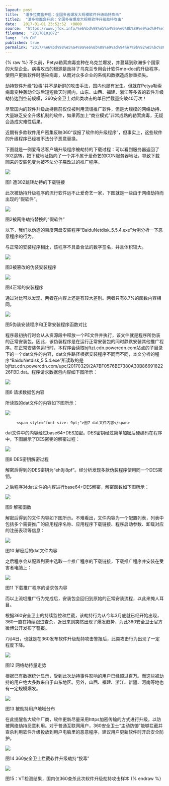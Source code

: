 ```yaml
---
layout: post
title:  "潘多拉魔盒开启：全国多省爆发大规模软件升级劫持攻击"
title2:  "潘多拉魔盒开启：全国多省爆发大规模软件升级劫持攻击"
date:   2017-01-01 23:52:52  +0800
source:  "https://www.jfox.info/%e6%bd%98%e5%a4%9a%e6%8b%89%e9%ad%94%e7%9b%92%e5%bc%80%e5%90%af%e5%85%a8%e5%9b%bd%e5%a4%9a%e7%9c%81%e7%88%86%e5%8f%91%e5%a4%a7%e8%a7%84%e6%a8%a1%e8%bd%af%e4%bb%b6%e5%8d%87%e7%ba%a7%e5%8a%ab%e6%8c%81.html"
fileName:  "20170101072"
lang:  "zh_CN"
published: true
permalink: "2017/%e6%bd%98%e5%a4%9a%e6%8b%89%e9%ad%94%e7%9b%92%e5%bc%80%e5%90%af%e5%85%a8%e5%9b%bd%e5%a4%9a%e7%9c%81%e7%88%86%e5%8f%91%e5%a4%a7%e8%a7%84%e6%a8%a1%e8%bd%af%e4%bb%b6%e5%8d%87%e7%ba%a7%e5%8a%ab%e6%8c%81.html"
---
```

{% raw %}
不久前，Petya勒索病毒变种在乌克兰爆发，并蔓延到欧洲多个国家的大型企业。病毒攻击的根源是劫持了乌克兰专用会计软件me-doc的升级程序，使用户更新软件时感染病毒，从而对众多企业的系统和数据造成惨重损失。

劫持软件升级“投毒”并不是新鲜的攻击手法，国内也屡有发生。但就在Petya勒索病毒变种轰动全球后短短数天时间内，山东、山西、福建、浙江等多省的软件升级劫持达到空前规模，360安全卫士对此类攻击的单日拦截量突破40万次！

尽管国内的软件升级劫持目前仅仅被利用流氓推广软件，但是大规模的网络劫持、大量缺乏安全升级机制的软件，如果再加上“商业模式”非常成熟的勒索病毒，无疑会造成灾难性后果。

近期有多款软件用户密集反映360“误报了软件的升级程序”，但事实上，这些软件的升级程序已经被不法分子恶意替换。

下图就是一例爱奇艺客户端升级程序被劫持的下载过程：可以看到服务器返回了302跳转，把下载地址指向了一个并不属于爱奇艺的CDN服务器地址，导致下载回来的安装包变为被不法分子篡改过的推广程序。

![](/wp-content/uploads/2017/07/1499261039.gif)

图1 遭302跳转劫持的下载链接

此次被劫持升级程序的流行软件远不止爱奇艺一家，下图就是一些由于网络劫持而出现的“假软件”。

![](/wp-content/uploads/2017/07/1499261039.gif)

图2被网络劫持替换的“假软件”

以下，我们以伪造的百度网盘安装程序“BaiduNetdisk_5.5.4.exe”为例分析一下恶意程序的行为。

与正常的安装程序相比，该程序不具备合法的数字签名，并且体积较大。

![](/wp-content/uploads/2017/07/1499261039.gif)

图3被篡改的伪装安装程序

![](/wp-content/uploads/2017/07/1499261039.gif)

图4正常的安装程序

通过对比可以发现，两者在内容上还是有较大差别。两者只有8.7%的函数内容相同。

![](/wp-content/uploads/2017/07/1499261039.gif)

图5伪装安装程序和正常安装程序函数对比

程序最初执行时会从从资源段中释放一个PE文件并执行，该文件就是程序所伪装的正常安装包。因此，该伪装程序是在运行正常安装包的同时静默安装其他推广程序。在正常安装包运行时，本程序会读取bjftzt.cdn.powercdn.com站点的子目录下的一个dat文件的内容，dat文件路径根据安装程序不同而不同，本文分析的程序“BaiduNetdisk_5.5.4.exe”所读取的是bjftzt.cdn.powercdn.com/upc/20170329/2A7BF0576BE7380A30B8669182226FBD.dat。程序请求数据包内容如下图所示：

![](/wp-content/uploads/2017/07/1499261039.gif)

图6 请求数据包内容

所读取的dat文件的内容如下图所示：

![](/wp-content/uploads/2017/07/1499261039.gif)

         <span style="font-size: 9pt;">图7 dat文件内容</span>
    

dat文件中的内容经过base64+DES加密。DES密钥经过简单加密后硬编码在程序中，下图展示了DES密钥的解密过程：

![](/wp-content/uploads/2017/07/1499261039.gif)

图8 DES密钥解密过程

解密后得到的DES密钥为“eh9ji8pf”。经分析发现多款伪装程序使用同一个DES密钥。

之后程序对dat文件的内容进行base64+DES解密，解密函数如下图所示：

![](/wp-content/uploads/2017/07/1499261039.gif)

图9 解密函数

解密后得到的文件内容如下图所示。不难看出，文件内容为一个配置列表，列表中包括多个需要推广的应用程序名称、应用程序下载链接、程序启动参数、卸载对应的注册表项等信息：

![](/wp-content/uploads/2017/07/1499261039.gif)

图10 解密后的dat文件内容

之后程序会从配置列表中选取一个推广程序的下载链接，下载推广程序并安装在受害者电脑上：

![](/wp-content/uploads/2017/07/1499261039.gif)

图11 下载推广程序的请求包内容

而以上流氓推广行为完成后，安装包会回归到原始的正常安装流程，以此来掩人耳目。

根据360安全卫士的持续监控和拦截，该劫持行为从今年3月底就已经开始出现，360一直在持续跟进查杀，近日来则突然出现了爆发趋势，为此360安全卫士官方微博公开发布了警报。

7月4日，也就是在360发布软件升级劫持攻击警报后，此类攻击行为出现了一定程度下降。

![](/wp-content/uploads/2017/07/1499261039.gif)

图12 网络劫持量走势

根据已有数据统计显示，受到此次劫持事件影响的用户已经超过百万。而这些被劫持的用户绝大多数来自于山东地区。另外，山西、福建、浙江、新疆、河南等地也有一定规模爆发。

![](/wp-content/uploads/2017/07/1499261039.gif)

图13 被劫持用户地域分布

在此提醒各大软件厂商，软件更新尽量采用https加密传输的方式进行升级，以防被网络劫持恶意利用。对于普通互联网用户，360安全卫士“主动防御”能够拦截并查杀利用软件升级投放到用户电脑里的恶意程序，建议用户更新软件时开启安全防护。

![](/wp-content/uploads/2017/07/1499261039.gif)

图14 360安全卫士拦截软件升级劫持“投毒”

![](/wp-content/uploads/2017/07/1499261039.gif)

图15：VT检测结果，国内仅360查杀此次软件升级劫持攻击样本
{% endraw %}
